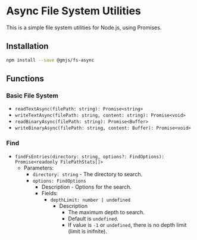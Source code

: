 # Async File System Utilities

This is a simple file system utilities for Node.js, using Promises.

## Installation

```bash
npm install --save @gmjs/fs-async
```

## Functions

### Basic File System

- `readTextAsync(filePath: string): Promise<string>`
- `writeTextAsync(filePath: string, content: string): Promise<void>`
- `readBinaryAsync(filePath: string): Promise<Buffer>`
- `writeBinaryAsync(filePath: string, content: Buffer): Promise<void>`

### Find

- `findFsEntries(directory: string, options?: FindOptions): Promise<readonly FilePathStats[]>`
  - Parameters:
    - `directory: string` - The directory to search.
    - `options: FindOptions`
      - Description - Options for the search.
      - Fields:
        - `depthLimit: number | undefined`
          - Description
            - The maximum depth to search.
            - Default is `undefined`.
            - If value is `-1` or `undefined`, there is no depth limit (limit is inifnite).
